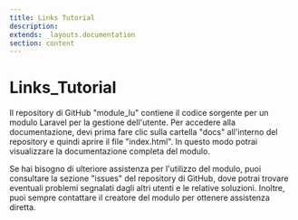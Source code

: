 ```yaml
---
title: Links Tutorial
description: 
extends: _layouts.documentation
section: content
---
```


# Links_Tutorial

Il repository di GitHub "module_lu" contiene il codice sorgente per un modulo Laravel per la gestione dell'utente. Per accedere alla documentazione, devi prima fare clic sulla cartella "docs" all'interno del repository e quindi aprire il file "index.html". In questo modo potrai visualizzare la documentazione completa del modulo.

Se hai bisogno di ulteriore assistenza per l'utilizzo del modulo, puoi consultare la sezione "issues" del repository di GitHub, dove potrai trovare eventuali problemi segnalati dagli altri utenti e le relative soluzioni. Inoltre, puoi sempre contattare il creatore del modulo per ottenere assistenza diretta.
